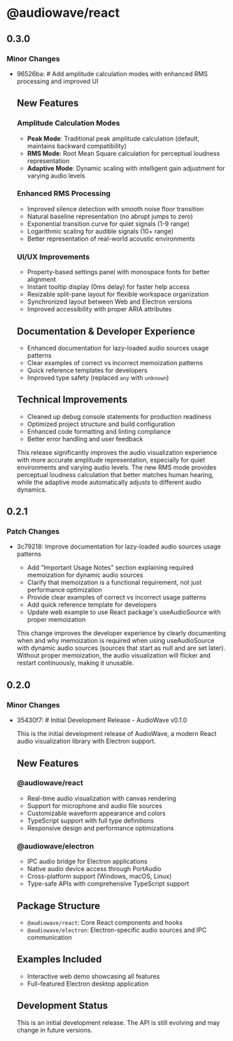 # @audiowave/react

## 0.3.0

### Minor Changes

- 96526ba: # Add amplitude calculation modes with enhanced RMS processing and improved UI

  ## New Features

  ### Amplitude Calculation Modes

  - **Peak Mode**: Traditional peak amplitude calculation (default, maintains backward compatibility)
  - **RMS Mode**: Root Mean Square calculation for perceptual loudness representation
  - **Adaptive Mode**: Dynamic scaling with intelligent gain adjustment for varying audio levels

  ### Enhanced RMS Processing

  - Improved silence detection with smooth noise floor transition
  - Natural baseline representation (no abrupt jumps to zero)
  - Exponential transition curve for quiet signals (1-9 range)
  - Logarithmic scaling for audible signals (10+ range)
  - Better representation of real-world acoustic environments

  ### UI/UX Improvements

  - Property-based settings panel with monospace fonts for better alignment
  - Instant tooltip display (0ms delay) for faster help access
  - Resizable split-pane layout for flexible workspace organization
  - Synchronized layout between Web and Electron versions
  - Improved accessibility with proper ARIA attributes

  ## Documentation & Developer Experience

  - Enhanced documentation for lazy-loaded audio sources usage patterns
  - Clear examples of correct vs incorrect memoization patterns
  - Quick reference templates for developers
  - Improved type safety (replaced `any` with `unknown`)

  ## Technical Improvements

  - Cleaned up debug console statements for production readiness
  - Optimized project structure and build configuration
  - Enhanced code formatting and linting compliance
  - Better error handling and user feedback

  This release significantly improves the audio visualization experience with more accurate amplitude representation, especially for quiet environments and varying audio levels. The new RMS mode provides perceptual loudness calculation that better matches human hearing, while the adaptive mode automatically adjusts to different audio dynamics.

## 0.2.1

### Patch Changes

- 3c79218: Improve documentation for lazy-loaded audio sources usage patterns

  - Add "Important Usage Notes" section explaining required memoization for dynamic audio sources
  - Clarify that memoization is a functional requirement, not just performance optimization
  - Provide clear examples of correct vs incorrect usage patterns
  - Add quick reference template for developers
  - Update web example to use React package's useAudioSource with proper memoization

  This change improves the developer experience by clearly documenting when and why memoization is required when using useAudioSource with dynamic audio sources (sources that start as null and are set later). Without proper memoization, the audio visualization will flicker and restart continuously, making it unusable.

## 0.2.0

### Minor Changes

- 35430f7: # Initial Development Release - AudioWave v0.1.0

  This is the initial development release of AudioWave, a modern React audio visualization library with Electron support.

  ## New Features

  ### @audiowave/react

  - Real-time audio visualization with canvas rendering
  - Support for microphone and audio file sources
  - Customizable waveform appearance and colors
  - TypeScript support with full type definitions
  - Responsive design and performance optimizations

  ### @audiowave/electron

  - IPC audio bridge for Electron applications
  - Native audio device access through PortAudio
  - Cross-platform support (Windows, macOS, Linux)
  - Type-safe APIs with comprehensive TypeScript support

  ## Package Structure

  - `@audiowave/react`: Core React components and hooks
  - `@audiowave/electron`: Electron-specific audio sources and IPC communication

  ## Examples Included

  - Interactive web demo showcasing all features
  - Full-featured Electron desktop application

  ## Development Status

  This is an initial development release. The API is still evolving and may change in future versions.
